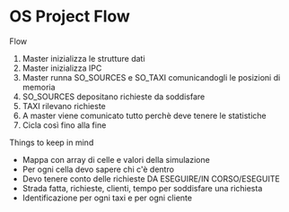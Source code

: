 # OS Project Flow

Flow 

1. Master inizializza le strutture dati
2. Master inizializza IPC
3. Master runna SO_SOURCES e SO_TAXI comunicandogli le posizioni di memoria
4. SO_SOURCES depositano richieste da soddisfare
5. TAXI rilevano richieste
6. A master viene comunicato tutto perchè deve tenere le statistiche
7. Cicla così fino alla fine

 Things to keep in mind 

- Mappa con array di celle e valori della simulazione
- Per ogni cella devo sapere chi c'è dentro
- Devo tenere conto delle richieste DA ESEGUIRE/IN CORSO/ESEGUITE
- Strada fatta, richieste, clienti, tempo per soddisfare una richiesta
- Identificazione per ogni taxi e per ogni cliente